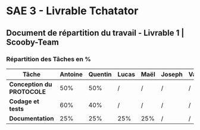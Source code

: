 # SAE 3 - Livrable Tchatator

## Document de répartition du travail - Livrable 1 | Scooby-Team

### Répartition des Tâches en %

| Tâche                      | Antoine | Quentin | Lucas | Maël | Joseph | Valentin | Odin |
|----------------------------|----------|----------|----------|----------|----------|----------|----------|
| **Conception du PROTOCOLE** | 50%      | 50%      | /     | /    | /     | /     | /     |
| **Codage et tests**         | 60%      | 40%      | /     | /     | /     | /     | /     |
| **Documentation**           | 25%      | 25%      | 25%      | 25%      | /     | /     | /     |